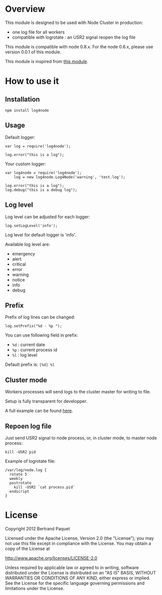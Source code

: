 # Overview

This module is designed to be used with Node Cluster in production:
* one log file for all workers
* compatible with logrotate : an USR2 signal reopen the log file

This module is compatible with node 0.8.x. For the node 0.6.x, please use version 0.0.1 of this module.

This module is inspired from [this module](https://github.com/visionmedia/log.js).

# How to use it

## Installation

    npm install log4node

## Usage

Default logger:

    var log = require('log4node');

    log.error("this is a log");

Your custom logger:

    var log4node = require('log4node');
        log = new log4node.Log4Node('warning', 'test.log');

    log.error("this is a log");
    log.debug("this is a debug log");

## Log level

Log level can be adjusted for each logger:

    log.setLogLevel('info');

Log level for default logger is 'info'.

Available log level are:

* emergency
* alert
* critical
* error
* warning
* notice
* info
* debug

## Prefix

Prefix of log lines can be changed:

    log.setPrefix("%d - %p ");

You can use following field in prefix:
* `%d` : current date
* `%p` : current process id
* `%l` : log level

Default prefix is: `[%d] %l `

## Cluster mode

Workers processes will send logs to the cluster master for writing to file.

Setup is fully transparent for developper.

A full example can be found [here](https://github.com/bpaquet/log4node/blob/master/test/cluster/test1.js).

## Repoen log file

Just send USR2 signal to node process, or, in cluster mode, to master node process:

    kill -USR2 pid

Example of logrotate file:

    /var/log/node.log {
      rotate 5
      weekly
      postrotate
        kill -USR2 `cat process.pid`
      endscript
    }

# License

Copyright 2012 Bertrand Paquet

Licensed under the Apache License, Version 2.0 (the "License");
you may not use this file except in compliance with the License.
You may obtain a copy of the License at

   http://www.apache.org/licenses/LICENSE-2.0

Unless required by applicable law or agreed to in writing, software
distributed under the License is distributed on an "AS IS" BASIS,
WITHOUT WARRANTIES OR CONDITIONS OF ANY KIND, either express or implied.
See the License for the specific language governing permissions and
limitations under the License.
